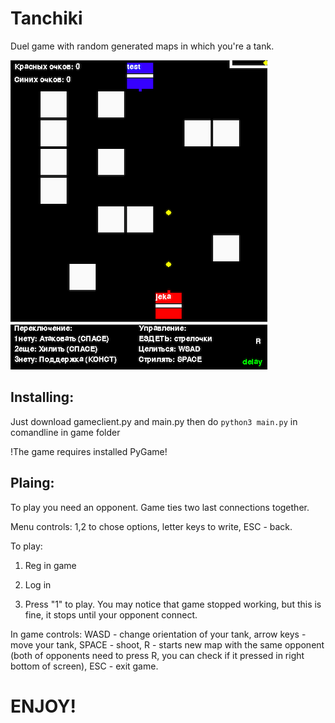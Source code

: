 # Tanchiki

Duel game with random generated maps in which you're a tank.

![вдохновение](/pic.png)

## Installing:

Just download gameclient.py and main.py then do ``` python3 main.py ``` in comandline in game folder

!The game requires installed PyGame!

## Plaing:

To play you need an opponent. Game ties two last connections together.

Menu controls: 1,2 to chose options, letter keys to write, ESC - back.

To play:

1. Reg in game

2. Log in

3. Press "1" to play. You may notice that game stopped working, but this is fine, it stops until your opponent connect. 

In game controls: WASD - change orientation of your tank, arrow keys - move your tank, SPACE - shoot, R - starts new map with the same opponent (both of opponents need to press R, you can check if it pressed in right bottom of screen), ESC - exit game.

# ENJOY!
